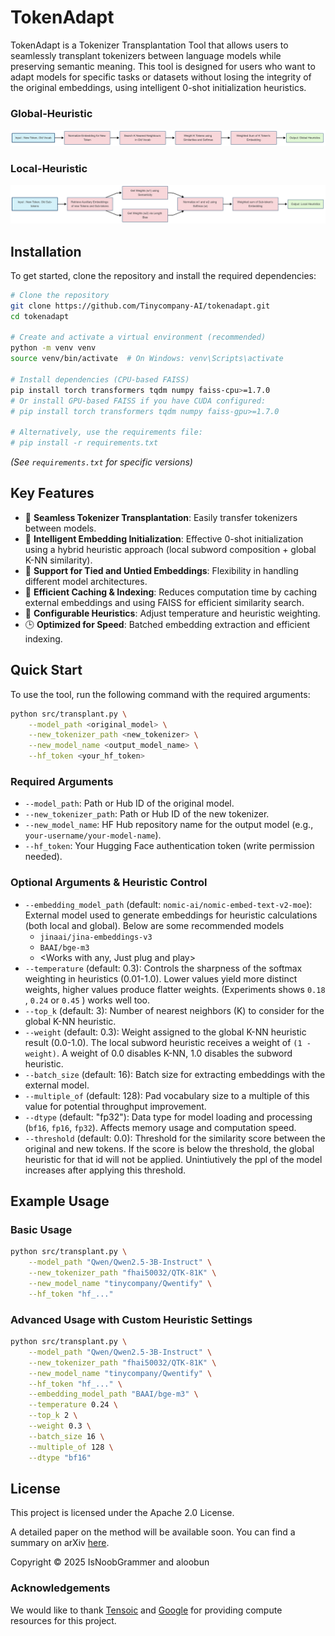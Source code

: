 # TokenAdapt


TokenAdapt is a Tokenizer Transplantation Tool that allows users to seamlessly transplant tokenizers between language models while preserving semantic meaning. This tool is designed for users who want to adapt models for specific tasks or datasets without losing the integrity of the original embeddings, using intelligent 0-shot initialization heuristics.

### Global-Heuristic
![Global-Heuristic](./assets/Global-Heuristic.png)

### Local-Heuristic
![Local-Heuristic](./assets/Local-Heuristic.png)

## Installation

To get started, clone the repository and install the required dependencies:

```bash
# Clone the repository
git clone https://github.com/Tinycompany-AI/tokenadapt.git
cd tokenadapt

# Create and activate a virtual environment (recommended)
python -m venv venv
source venv/bin/activate  # On Windows: venv\Scripts\activate

# Install dependencies (CPU-based FAISS)
pip install torch transformers tqdm numpy faiss-cpu>=1.7.0
# Or install GPU-based FAISS if you have CUDA configured:
# pip install torch transformers tqdm numpy faiss-gpu>=1.7.0

# Alternatively, use the requirements file:
# pip install -r requirements.txt
```
*(See `requirements.txt` for specific versions)*

## Key Features

- 🔄 **Seamless Tokenizer Transplantation**: Easily transfer tokenizers between models.
- 🧠 **Intelligent Embedding Initialization**: Effective 0-shot initialization using a hybrid heuristic approach (local subword composition + global K-NN similarity).
- 🔗 **Support for Tied and Untied Embeddings**: Flexibility in handling different model architectures.
- 🚀 **Efficient Caching & Indexing**: Reduces computation time by caching external embeddings and using FAISS for efficient similarity search.
- 🎯 **Configurable Heuristics**: Adjust temperature and heuristic weighting.
- 🕒 **Optimized for Speed**: Batched embedding extraction and efficient indexing.

## Quick Start

To use the tool, run the following command with the required arguments:

```bash
python src/transplant.py \
    --model_path <original_model> \
    --new_tokenizer_path <new_tokenizer> \
    --new_model_name <output_model_name> \
    --hf_token <your_hf_token>
```

### Required Arguments

-   `--model_path`: Path or Hub ID of the original model.
-   `--new_tokenizer_path`: Path or Hub ID of the new tokenizer.
-   `--new_model_name`: HF Hub repository name for the output model (e.g., `your-username/your-model-name`).
-   `--hf_token`: Your Hugging Face authentication token (write permission needed).

### Optional Arguments & Heuristic Control

-   `--embedding_model_path` (default: `nomic-ai/nomic-embed-text-v2-moe`): External model used to generate embeddings for heuristic calculations (both local and global). Below are some recommended models
     - `jinaai/jina-embeddings-v3`
     - `BAAI/bge-m3`
     - <Works with any, Just plug and play>
-   `--temperature` (default: 0.3): Controls the sharpness of the softmax weighting in heuristics (0.01-1.0). Lower values yield more distinct weights, higher values produce flatter weights. (Experiments shows `0.18` , `0.24` or `0.45` ) works well too. 
-   `--top_k` (default: 3): Number of nearest neighbors (K) to consider for the global K-NN heuristic.
-   `--weight` (default: 0.3): Weight assigned to the global K-NN heuristic result (0.0-1.0). The local subword heuristic receives a weight of `(1 - weight)`. A weight of 0.0 disables K-NN, 1.0 disables the subword heuristic.
-   `--batch_size` (default: 16): Batch size for extracting embeddings with the external model.
-   `--multiple_of` (default: 128): Pad vocabulary size to a multiple of this value for potential throughput improvement.
-   `--dtype` (default: "fp32"): Data type for model loading and processing (`bf16`, `fp16`, `fp32`). Affects memory usage and computation speed.
-   `--threshold` (default: 0.0): Threshold for the similarity score between the original and new tokens. If the score is below the threshold, the global heuristic for that id will not be applied. Unintiutively the ppl of the model increases after applying this threshold.

## Example Usage

### Basic Usage

```bash
python src/transplant.py \
    --model_path "Qwen/Qwen2.5-3B-Instruct" \
    --new_tokenizer_path "fhai50032/QTK-81K" \
    --new_model_name "tinycompany/Qwentify" \
    --hf_token "hf_..."
```

### Advanced Usage with Custom Heuristic Settings

```bash
python src/transplant.py \
    --model_path "Qwen/Qwen2.5-3B-Instruct" \
    --new_tokenizer_path "fhai50032/QTK-81K" \
    --new_model_name "tinycompany/Qwentify" \
    --hf_token "hf_..." \
    --embedding_model_path "BAAI/bge-m3" \
    --temperature 0.24 \
    --top_k 2 \
    --weight 0.3 \
    --batch_size 16 \
    --multiple_of 128 \
    --dtype "bf16"
```

## License

This project is licensed under the Apache 2.0 License.

A detailed paper on the method will be available soon. You can find a summary on arXiv [here](https://arxiv.org/abs/XXXX.XXXX).

Copyright © 2025 IsNoobGrammer and aloobun

### Acknowledgements

We would like to thank [Tensoic](https://github.com/tensoic/) and [Google](https://github.com/AI-Hypercomputer) for providing compute resources for this project.
